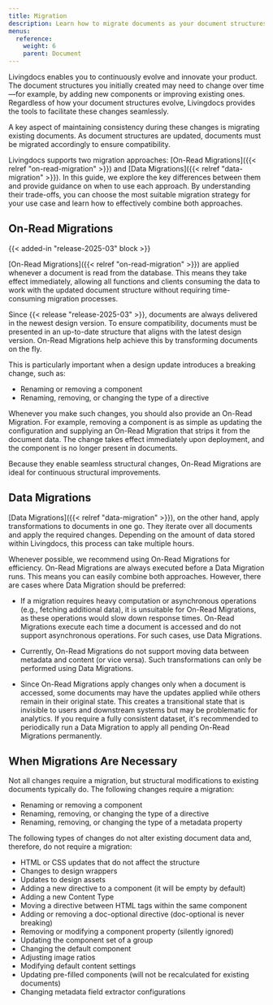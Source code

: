 ```yaml
---
title: Migration
description: Learn how to migrate documents as your document structures evolve. This guide explores the two migration approaches, On-Read Migrations and Data Migrations, outlining their differences, best use cases, and how to combine them.
menus:
  reference:
    weight: 6
    parent: Document
---
```


Livingdocs enables you to continuously evolve and innovate your product. The document structures you initially created may need to change over time—for example, by adding new components or improving existing ones. Regardless of how your document structures evolve, Livingdocs provides the tools to facilitate these changes seamlessly.

A key aspect of maintaining consistency during these changes is migrating existing documents. As document structures are updated, documents must be migrated accordingly to ensure compatibility.

Livingdocs supports two migration approaches: [On-Read Migrations]({{< relref "on-read-migration" >}}) and [Data Migrations]({{< relref "data-migration" >}}). In this guide, we explore the key differences between them and provide guidance on when to use each approach. By understanding their trade-offs, you can choose the most suitable migration strategy for your use case and learn how to effectively combine both approaches.

## On-Read Migrations

{{< added-in "release-2025-03" block >}}

[On-Read Migrations]({{< relref "on-read-migration" >}}) are applied whenever a document is read from the database. This means they take effect immediately, allowing all functions and clients consuming the data to work with the updated document structure without requiring time-consuming migration processes.

Since {{< release "release-2025-03" >}}, documents are always delivered in the newest design version. To ensure compatibility, documents must be presented in an up-to-date structure that aligns with the latest design version. On-Read Migrations help achieve this by transforming documents on the fly.

This is particularly important when a design update introduces a breaking change, such as:

- Renaming or removing a component
- Renaming, removing, or changing the type of a directive

Whenever you make such changes, you should also provide an On-Read Migration. For example, removing a component is as simple as updating the configuration and supplying an On-Read Migration that strips it from the document data. The change takes effect immediately upon deployment, and the component is no longer present in documents.

Because they enable seamless structural changes, On-Read Migrations are ideal for continuous structural improvements.

## Data Migrations

[Data Migrations]({{< relref "data-migration" >}}), on the other hand, apply transformations to documents in one go. They iterate over all documents and apply the required changes. Depending on the amount of data stored within Livingdocs, this process can take multiple hours.

Whenever possible, we recommend using On-Read Migrations for efficiency. On-Read Migrations are always executed before a Data Migration runs. This means you can easily combine both approaches. However, there are cases where Data Migration should be preferred:

- If a migration requires heavy computation or asynchronous operations (e.g., fetching additional data), it is unsuitable for On-Read Migrations, as these operations would slow down response times. On-Read Migrations execute each time a document is accessed and do not support asynchronous operations. For such cases, use Data Migrations.

- Currently, On-Read Migrations do not support moving data between metadata and content (or vice versa). Such transformations can only be performed using Data Migrations.

- Since On-Read Migrations apply changes only when a document is accessed, some documents may have the updates applied while others remain in their original state. This creates a transitional state that is invisible to users and downstream systems but may be problematic for analytics. If you require a fully consistent dataset, it's recommended to periodically run a Data Migration to apply all pending On-Read Migrations permanently.

## When Migrations Are Necessary

Not all changes require a migration, but structural modifications to existing documents typically do. The following changes require a migration:

- Renaming or removing a component
- Renaming, removing, or changing the type of a directive
- Renaming, removing, or changing the type of a metadata property

The following types of changes do not alter existing document data and, therefore, do not require a migration:

- HTML or CSS updates that do not affect the structure
- Changes to design wrappers
- Updates to design assets
- Adding a new directive to a component (it will be empty by default)
- Adding a new Content Type
- Moving a directive between HTML tags within the same component
- Adding or removing a doc-optional directive (doc-optional is never breaking)
- Removing or modifying a component property (silently ignored)
- Updating the component set of a group
- Changing the default component
- Adjusting image ratios
- Modifying default content settings
- Updating pre-filled components (will not be recalculated for existing documents)
- Changing metadata field extractor configurations
